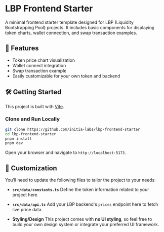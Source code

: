 # LBP Frontend Starter

A minimal frontend starter template designed for LBP (Liquidity Bootstrapping Pool) projects. It includes basic components for displaying token charts, wallet connection, and swap transaction examples.

## 🚀 Features

- Token price chart visualization
- Wallet connect integration
- Swap transaction example
- Easily customizable for your own token and backend

## 🛠 Getting Started

This project is built with [Vite](https://vitejs.dev/).

### Clone and Run Locally

```bash
git clone https://github.com/initia-labs/lbp-frontend-starter
cd lbp-frontend-starter
pnpm install
pnpm dev
```

Open your browser and navigate to `http://localhost:5173`.

## 🔧 Customization

You’ll need to update the following files to tailor the project to your needs:

- **`src/data/constants.ts`**
  Define the token information related to your project here.

- **`src/data/api.ts`**
  Add your LBP backend's `prices` endpoint here to fetch live price data.

- **Styling/Design**
  This project comes with **no UI styling**, so feel free to build your own design system or integrate your preferred UI framework.
